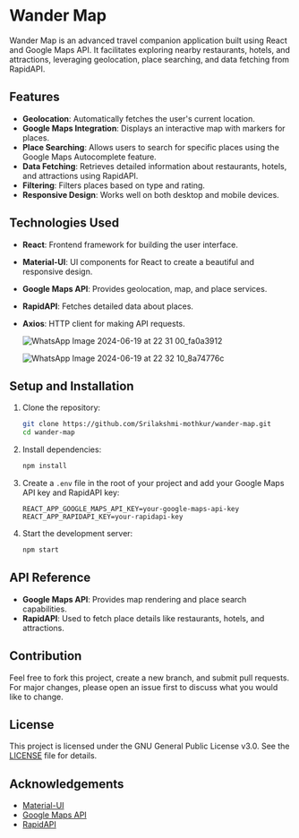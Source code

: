 # Wander Map

Wander Map is an advanced travel companion application built using React and Google Maps API. It facilitates exploring nearby restaurants, hotels, and attractions, leveraging geolocation, place searching, and data fetching from RapidAPI.

## Features

- **Geolocation**: Automatically fetches the user's current location.
- **Google Maps Integration**: Displays an interactive map with markers for places.
- **Place Searching**: Allows users to search for specific places using the Google Maps Autocomplete feature.
- **Data Fetching**: Retrieves detailed information about restaurants, hotels, and attractions using RapidAPI.
- **Filtering**: Filters places based on type and rating.
- **Responsive Design**: Works well on both desktop and mobile devices.

## Technologies Used

- **React**: Frontend framework for building the user interface.
- **Material-UI**: UI components for React to create a beautiful and responsive design.
- **Google Maps API**: Provides geolocation, map, and place services.
- **RapidAPI**: Fetches detailed data about places.
- **Axios**: HTTP client for making API requests.

  ![WhatsApp Image 2024-06-19 at 22 31 00_fa0a3912](https://github.com/Srilakshmi-mothkur/wander-map/assets/110167522/e39c5729-d686-45c1-9198-819b196935aa)
  
  ![WhatsApp Image 2024-06-19 at 22 32 10_8a74776c](https://github.com/Srilakshmi-mothkur/wander-map/assets/110167522/7bf400b7-4311-4394-88ae-d9c281aef18c)
  

## Setup and Installation

1. Clone the repository:
   ```sh
   git clone https://github.com/Srilakshmi-mothkur/wander-map.git
   cd wander-map
   ```

2. Install dependencies:
   ```sh
   npm install
   ```

3. Create a `.env` file in the root of your project and add your Google Maps API key and RapidAPI key:
   ```env
   REACT_APP_GOOGLE_MAPS_API_KEY=your-google-maps-api-key
   REACT_APP_RAPIDAPI_KEY=your-rapidapi-key
   ```

4. Start the development server:
   ```sh
   npm start
   ```

## API Reference

- **Google Maps API**: Provides map rendering and place search capabilities.
- **RapidAPI**: Used to fetch place details like restaurants, hotels, and attractions.

## Contribution

Feel free to fork this project, create a new branch, and submit pull requests. For major changes, please open an issue first to discuss what you would like to change.

## License

This project is licensed under the GNU General Public License v3.0. See the [LICENSE](LICENSE) file for details.

## Acknowledgements

- [Material-UI](https://material-ui.com/)
- [Google Maps API](https://developers.google.com/maps)
- [RapidAPI](https://rapidapi.com/)


